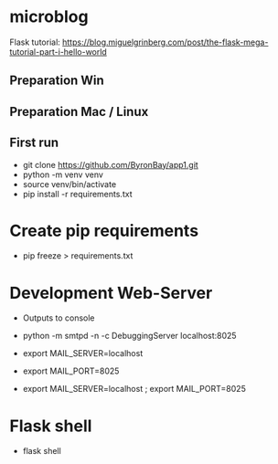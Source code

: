 # microblog
Flask tutorial: https://blog.miguelgrinberg.com/post/the-flask-mega-tutorial-part-i-hello-world

## Preparation Win

## Preparation Mac / Linux

## First run

* git clone https://github.com/ByronBay/app1.git
* python -m venv venv
* source venv/bin/activate
* pip install -r requirements.txt

# Create pip requirements

* pip freeze > requirements.txt

# Development Web-Server

* Outputs to console
* python -m smtpd -n -c DebuggingServer localhost:8025

* export MAIL_SERVER=localhost
* export MAIL_PORT=8025

* export MAIL_SERVER=localhost ; export MAIL_PORT=8025

# Flask shell

* flask shell